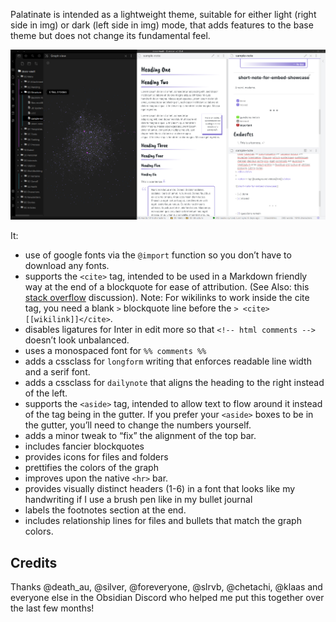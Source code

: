 Palatinate is intended as a lightweight theme, suitable for either light (right side in img) or dark (left side in img) mode, that adds features to the base theme but does not change its fundamental feel. 

![](https://github.com/eleanorkonik/-palatinate/blob/main/palatinate.png)

It:

* use of google fonts via the `@import` function so you don’t have to download any fonts. 
* supports the `<cite>` tag, intended to be used in a Markdown friendly way at the end of a blockquote for ease of attribution. (See Also: this [stack overflow](https://stackoverflow.com/questions/2002120/citing-the-author-of-a-blockquote-using-markdown-syntax) discussion). Note: For wikilinks to work inside the cite tag, you need a blank `>` blockquote line before the `> <cite> [[wikilink]]</cite>`.
* disables ligatures for Inter in edit more so that `<!-- html comments -->` doesn’t look unbalanced. 
* uses a monospaced font for `%% comments %%`
* adds a cssclass for `longform` writing that enforces readable line width and a serif font. 
* adds a cssclass for `dailynote` that aligns the heading to the right instead of the left. 
* supports the `<aside>` tag, intended to allow text to flow around it instead of the tag being in the gutter. If you prefer your `<aside>` boxes to be in the gutter,  you’ll need to change the numbers yourself. 
* adds a minor tweak to “fix” the alignment of the top bar. 
* includes fancier blockquotes
* provides icons for files and folders
* prettifies the colors of the graph
* improves upon the native `<hr>` bar. 
* provides visually distinct headers (1-6) in a font that looks like my handwriting if I use a brush pen like in my bullet journal 
* labels the footnotes section at the end. 
* includes relationship lines for files and bullets that match the graph colors. 

## Credits

Thanks @death_au, @silver, @foreveryone, @slrvb, @chetachi, @klaas and everyone else in the Obsidian Discord who helped me put this together over the last few months! 